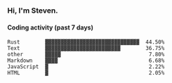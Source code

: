 ### Hi, I'm Steven.

#### Coding activity (past 7 days)
```
Rust        ▓▓▓▓▓▓▓▓▓▓▓▓▓▓▓▓▓▓▓▓▓▓▓▓▓▓▓▓▓▓  44.50%
Text        ▓▓▓▓▓▓▓▓▓▓▓▓▓▓▓▓▓▓▓▓▓▓▓▓        36.75%
other       ▓▓▓▓▓                            7.80%
Markdown    ▓▓▓▓                             6.68%
JavaScript  ▓                                2.22%
HTML        ▓                                2.05%
```
